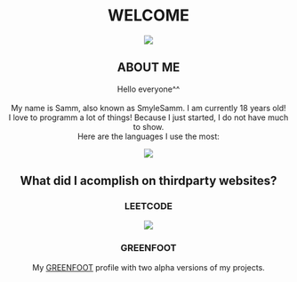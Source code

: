 <div align="center">
  <head>
    <h1>WELCOME</h1>
    <img src="https://wallpapers.com/images/high/anime-city-pictures-74w17qpiho3r8z01.webp">
  </head>
  <body>
    <h2>ABOUT ME</h2>
    <p>
      Hello everyone^^<br><br>
      My name is Samm, also known as SmyleSamm. I am currently 18 years old!<br>
      I love to programm a lot of things! Because I just started, I do not have much to show.<br>
      Here are the languages I use the most:<br>
      <div align="center">
        <img src="https://github-readme-stats.vercel.app/api/top-langs/?username=smylesamm&layout=compact">
      </div>
    <h2>What did I acomplish on thirdparty websites?</h2>
    <h3>LEETCODE</h3>
    <img src="https://leetcard.jacoblin.cool/Smyle_Samm?theme=dark&font=Noto%20Sans%20Osage"><br>
    <h3>GREENFOOT</h3>
    <p>My <a href="https://www.greenfoot.org/users/66328">GREENFOOT</a> profile with two alpha versions of my projects.</p>
  </body>
  <footer>
    
  </footer>
  
</div>

